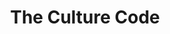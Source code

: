 ---
title: "The Culture Code"
description: "Mengeksplorasi berbagai macam organisasi paling sukses di dunia, mulai dari Navy's SEAL team six, IDEO, hingga San Antonio Spurs, tentang bagaimana grup di dalamnya berkomunikasi, menyampaikan pesan, memakai lingo spesifik, Daniel Coyle berhasil berceloteh dan memberi pemahaman dinamika di dalamnya berkembang."
cover: "images/reading/the-culture-code.jpeg"
publishDate: 2019-01-10
authors: "Daniel Coyle"
---